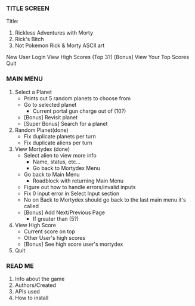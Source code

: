 ### TITLE SCREEN ###
Title:
1. Rickless Adventures with Morty
2. Rick's Bitch
3. Not Pokemon
Rick & Morty ASCII art

New User
Login
View High Scores (Top 3?)
[Bonus] View Your Top Scores
Quit

### MAIN MENU ###
<!-- 0. Add round counter
    - Portal gun charge count -->
1. Select a Planet
    - Prints out 5 random planets to choose from
    - Go to selected planet
      - Current portal gun charge out of (10?)
    - [Bonus] Revisit planet
    - [Super Bonus] Search for a planet
2. Random Planet(done)
    - Fix duplicate planets per turn
    - Fix duplicate aliens per turn
    <!-- - Current portal gun charge out of (10?) -->
3. View Mortydex (done)
    - Select alien to view more info
      - Name, status, etc...
      - Go back to Mortydex Menu
    - Go back to Main Menu
      - Roadblock with returning Main Menu
    - Figure out how to handle errors/invalid inputs
    - Fix 0 input error in Select Input section
    - No on Back to Mortydex should go back to the last main menu it's called
    - [Bonus] Add Next/Previous Page
      - If greater than (5?)
4. View High Score
    - Current score on top
    - Other User's high scores
    - [Bonus] See high score user's mortydex
5. Quit

### READ ME ###
1. Info about the game
2. Authors/Created
3. APIs used
4. How to install

